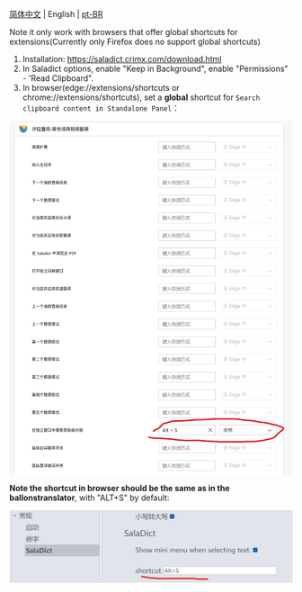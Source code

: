 [简体中文](../doc/saladict_chs.md) | English | [pt-BR](../doc/saladict_pt-br.md)

Note it only work with browsers that offer global shortcuts for extensions(Currently only Firefox does no support global shortcuts)

1. Installation: https://saladict.crimx.com/download.html 
2. In Saladict options, enable "Keep in Background", enable "Permissions" - 'Read Clipboard".
3. In browser(edge://extensions/shortcuts or chrome://extensions/shortcuts), set a **global** shortcut for ```Search clipboard content in Standalone Panel```：

<img src="./src/saladictglobalshortcut.jpg" div align=center>

**Note the shortcut in browser should be the same as in the ballonstranslator**, with "ALT+S" by default: 

<img src="./src/saladictglobalshortcut2.jpg" div align=center>